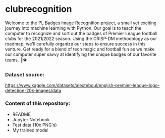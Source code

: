 # clubrecognition

Welcome to the PL Badges Image Recognition project, a small yet exciting journey into machine learning with Python. Our goal is to teach the computer to recognize and sort out the badges of Premier League football clubs for the 2021/2022 season. Using the CRISP-DM methodology as our roadmap, we'll carefully organize our steps to ensure success in this venture. Get ready for a blend of tech magic and football fun as we make our computer super savvy at identifying the unique badges of our favorite teams. 🚀⚽

### Dataset source: 
https://www.kaggle.com/datasets/alexteboul/english-premier-league-logo-detection-20k-images/data

### Content of this repository:
* README
* Jupyter Notebook
* Test data (10x PNG's)
* My trained model
  
